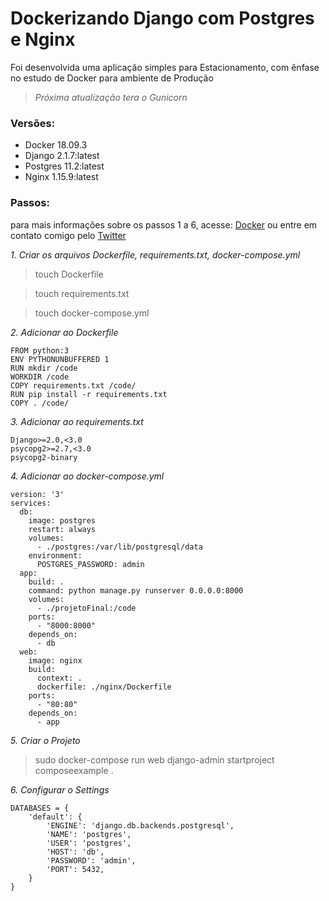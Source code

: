 # Dockerizando Django com Postgres e Nginx

Foi desenvolvida uma aplicação simples para Estacionamento, com ênfase no estudo de Docker para ambiente de Produção

> *Próxima atualização tera o Gunicorn*

### Versões:

- Docker 18.09.3
- Django 2.1.7:latest
- Postgres 11.2:latest
- Nginx 1.15.9:latest

### Passos:

para mais informações sobre os passos 1 a 6, acesse: [Docker](https://docs.docker.com/compose/django/) ou entre em contato comigo pelo [Twitter](https://twitter.com/victorfontenele)

*1. Criar os arquivos Dockerfile, requirements.txt, docker-compose.yml*

> touch Dockerfile

> touch requirements.txt

> touch docker-compose.yml

*2. Adicionar ao Dockerfile*

```
FROM python:3
ENV PYTHONUNBUFFERED 1
RUN mkdir /code
WORKDIR /code
COPY requirements.txt /code/
RUN pip install -r requirements.txt
COPY . /code/
```

*3. Adicionar ao requirements.txt*

```
Django>=2.0,<3.0
psycopg2>=2.7,<3.0
psycopg2-binary
```

*4. Adicionar ao docker-compose.yml*

```
version: '3'
services:
  db:
    image: postgres
    restart: always
    volumes:
      - ./postgres:/var/lib/postgresql/data
    environment:
      POSTGRES_PASSWORD: admin
  app:
    build: .
    command: python manage.py runserver 0.0.0.0:8000
    volumes:
      - ./projetoFinal:/code
    ports:
      - "8000:8000"
    depends_on:
      - db
  web:
    image: nginx
    build:
      context: .
      dockerfile: ./nginx/Dockerfile
    ports:
      - "80:80"
    depends_on:
      - app
```

*5. Criar o Projeto*

> sudo docker-compose run web django-admin startproject composeexample .

*6. Configurar o Settings*

```
DATABASES = {
    'default': {
        'ENGINE': 'django.db.backends.postgresql',
        'NAME': 'postgres',
        'USER': 'postgres',
        'HOST': 'db',
        'PASSWORD': 'admin',
        'PORT': 5432,
    }
}
```
